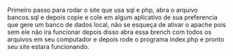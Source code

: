 Primeiro passo para rodar o site que usa sql e php, abra o arquivo bancos.sql e depois copie e cole em algum aplicativo de sua preferencia que gere um banco de dados local, não se esqueça de ativar o apache pois sem ele não ira funcionar depois disso abra essa brench com todos os arquivos em seu computador e depois rode o programa index.php e pronto seu site estara funcionando.
